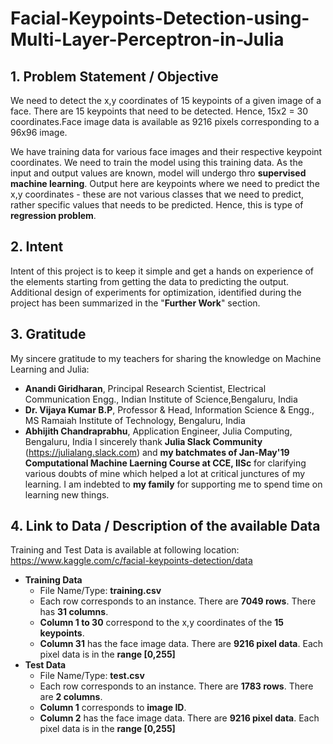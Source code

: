 # Facial-Keypoints-Detection-using-Multi-Layer-Perceptron-in-Julia
## 1. Problem Statement / Objective
We need to detect the x,y coordinates of 15 keypoints of a given image of a face. There are 15 keypoints that need to be detected. Hence, 15x2 = 30 coordinates.Face image data is available as 9216 pixels corresponding to a 96x96 image.

We have training data for various face images and their respective keypoint coordinates. We need to train the model using this training data. As the input and output values are known, model will undergo thro **supervised machine learning**. Output here are keypoints where we need to predict the x,y coordinates - these are not various classes that we need to predict, rather  specific values that needs to be predicted. Hence, this is type of **regression problem**.

## 2. Intent
Intent of this project is to keep it simple and get a hands on experience of the elements starting from getting the data to predicting the output. Additional design of experiments for optimization, identified during the project has been summarized in the "**Further Work**" section.

## 3. Gratitude
My sincere gratitude to my teachers for sharing the knowledge on Machine Learning and Julia:
* **Anandi Giridharan**, Principal Research Scientist, Electrical Communication Engg., Indian Institute of Science,Bengaluru, India
* **Dr. Vijaya Kumar B.P**, Professor & Head, Information Science & Engg., MS Ramaiah Institute of Technology, Bengaluru, India
* **Abhijith Chandraprabhu**, Application Engineer, Julia Computing, Bengaluru, India
I sincerely thank **Julia Slack Community** (https://julialang.slack.com) and **my batchmates of Jan-May'19 Computational Machine Laerning Course at CCE, IISc** for clarifying various doubts of mine which helped a lot at critical junctures of my learning. 
I am indebted to **my family** for supporting me to spend time on learning new things.

## 4. Link to Data / Description of the available Data

Training and Test Data is available at following location: https://www.kaggle.com/c/facial-keypoints-detection/data 
* **Training Data** 
  * File Name/Type: **training.csv** 
  * Each row corresponds to an instance. There are **7049 rows**. There has **31 columns**. 
  * **Column 1 to 30** correspond to the x,y coordinates of the **15 keypoints**. 
  * **Column 31** has the face image data. There are **9216 pixel data**. Each pixel data is in the **range [0,255]**
* **Test Data** 
  * File Name/Type: **test.csv** 
  * Each row corresponds to an instance. There are **1783 rows**. There are **2 columns**. 
  * **Column 1** corresponds to **image ID**. 
  * **Column 2** has the face image data. There are **9216 pixel data**. Each pixel data is in the **range [0,255]** 

